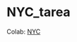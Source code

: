 # NYC_tarea
Colab: [NYC](https://colab.research.google.com/drive/1F21g2JlU40PwFelWE3GhIzS1G-EaGYc4?usp=sharing)
